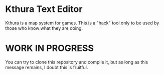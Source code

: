 # Kthura Text Editor

Kthura is a map system for games.
This is a "hack" tool only to be used by those who know what they are doing.

# WORK IN PROGRESS

You can try to clone this repository and compile it, but as long as this message remains, I doubt this is fruitful.

